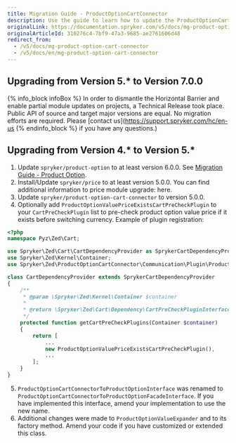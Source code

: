 ```yaml
---
title: Migration Guide - ProductOptionCartConnector
description: Use the guide to learn how to update the ProductOptionCartConnector module to a newer version.
originalLink: https://documentation.spryker.com/v5/docs/mg-product-option-cart-connector
originalArticleId: 310276c4-7bf9-47a3-9685-ae2761606d48
redirect_from:
  - /v5/docs/mg-product-option-cart-connector
  - /v5/docs/en/mg-product-option-cart-connector
---
```


## Upgrading from Version 5.* to Version 7.0.0
{% info_block infoBox %}
In order to dismantle the Horizontal Barrier and enable partial module updates on projects, a Technical Release took place. Public API of source and target major versions are equal. No migration efforts are required. Please [contact us](https://support.spryker.com/hc/en-us
{% endinfo_block %} if you have any questions.)
## Upgrading from Version 4.* to Version 5.*

1. Update `spryker/product-option` to at least version 6.0.0. See [Migration Guide - Product Option](/docs/scos/dev/migration-and-integration/202005.0/module-migration-guides/migration-guide-productoption.html).
2. Install/Update `spryker/price` to at least version 5.0.0. You can find additional information to price module upgrade: here.
3. Update `spryker/product-option-cart-connector` to version 5.0.0.
4. Optionally add `ProductOptionValuePriceExistsCartPreCheckPlugin` to your `CartPreCheckPlugin` list to pre-check product option value price if it exists before switching currency.
Example of plugin registration:
```php
<?php
namespace Pyz\Zed\Cart;

use Spryker\Zed\Cart\CartDependencyProvider as SprykerCartDependencyProvider;
use Spryker\Zed\Kernel\Container;
use Spryker\Zed\ProductOptionCartConnector\Communication\Plugin\ProductOptionValuePriceExistsCartPreCheckPlugin;

class CartDependencyProvider extends SprykerCartDependencyProvider
{
    /**
     * @param \Spryker\Zed\Kernel\Container $container
     *
     * @return \Spryker\Zed\Cart\Dependency\CartPreCheckPluginInterface[]
     */
    protected function getCartPreCheckPlugins(Container $container)
    {
        return [
            ...
            new ProductOptionValuePriceExistsCartPreCheckPlugin(),
            ...
        ];
    }
}
```

5. `ProductOptionCartConnectorToProductOptionInterface` was renamed to `ProductOptionCartConnectorToProductOptionFacadeInterface`. If you have implemented this interface, amend your implementation to use the new name.
6. Additional changes were made to `ProductOptionValueExpander` and to its factory method. Amend your code if you have customized or extended this class.

<!-- Last review date: Nov 10, 2017 by Karoly Gerner -->
